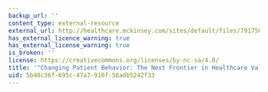 ```yaml
---
backup_url: ''
content_type: external-resource
external_url: http://healthcare.mckinsey.com/sites/default/files/791750_Changing_Patient_Behavior_the_Next_Frontier_in_Healthcare_Value.pdf
has_external_licence_warning: true
has_external_license_warning: true
is_broken: ''
license: https://creativecommons.org/licenses/by-nc-sa/4.0/
title: '"Changing Patient Behavior: The Next Frontier in Healthcare Value." (PDF)'
uid: 5b40c36f-695c-47a7-916f-58adb5242f33
---
```


